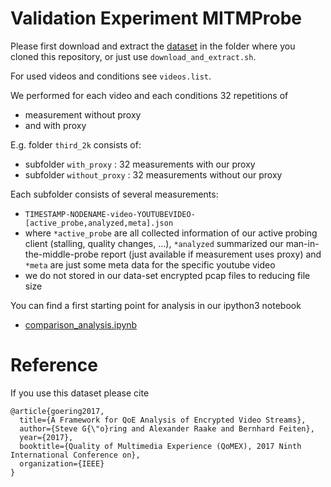 Validation Experiment MITMProbe
================================
Please first download and extract the [dataset](https://doi.org/10.5281/zenodo.571752) in the folder where you cloned this repository,
or just use `download_and_extract.sh`.


For used videos and conditions see `videos.list`.

We performed for each video and each conditions 32 repetitions of

* measurement without proxy
* and with proxy

E.g. folder `third_2k` consists of:

* subfolder `with_proxy` : 32 measurements with our proxy
* subfolder `without_proxy` : 32 measurements without our proxy

Each subfolder consists of several measurements:

* `TIMESTAMP-NODENAME-video-YOUTUBEVIDEO-[active_probe,analyzed,meta].json`
* where `*active_probe` are all collected information of our active probing client (stalling, quality changes, ...),
    `*analyzed` summarized our man-in-the-middle-probe report (just available if measurement uses proxy) and
    `*meta` are just some meta data for the specific youtube video
* we do not stored in our data-set encrypted pcap files to reducing file size


You can find a first starting point for analysis in our ipython3 notebook

* [comparison_analysis.ipynb](comparison_analysis.ipynb)


# Reference
If you use this dataset please cite
```
@article{goering2017,
  title={A Framework for QoE Analysis of Encrypted Video Streams},
  author={Steve G{\"o}ring and Alexander Raake and Bernhard Feiten},
  year={2017},
  booktitle={Quality of Multimedia Experience (QoMEX), 2017 Ninth International Conference on},
  organization={IEEE}
}
```




